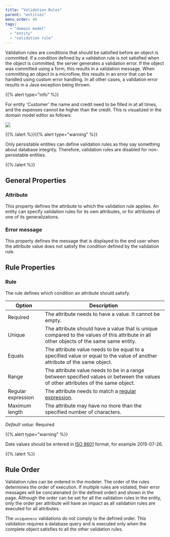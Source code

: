 ```yaml
---
title: "Validation Rules"
parent: "entities"
menu_order: 40
tags:
  - "domain model"
  - "entity"
  - "validation rule"
---
```



Validation rules are conditions that should be satisfied before an object is committed. If a condition defined by a validation rule is not satisfied when the object is committed, the server generates a validation error. If the object was committed using a form, this results in a validation message. When committing an object in a microflow, this results in an error that can be handled using custom error handling. In all other cases, a validation error results in a Java exception being thrown.

{{% alert type="info" %}}

For entity 'Customer' the name and credit need to be filled in at all times, and the expenses cannot be higher than the credit. This is visualized in the domain model editor as follows:

![](attachments/domain-model-editor/917546.png)

{{% /alert %}}{{% alert type="warning" %}}

Only persistable entities can define validation rules as they say something about database integrity. Therefore, validation rules are disabled for non-persistable entities.

{{% /alert %}}

## General Properties

### Attribute

This property defines the attribute to which the validation rule applies. An entity can specify validation rules for its own attributes, or for attributes of one of its generalizations.

### Error message

This property defines the message that is displayed to the end user when the attribute value does not satisfy the condition defined by the validation rule.

## Rule Properties

### Rule

The rule defines which condition an attribute should satisfy.

| Option             | Description                                                                                                                             |
| ------------------ | --------------------------------------------------------------------------------------------------------------------------------------- |
| Required           | The attribute needs to have a value. It cannot be empty.                                                                                |
| Unique             | The attribute should have a value that is unique compared to the values of this attribute in all other objects of the same same entity. |
| Equals             | The attribute value needs to be equal to a specified value or equal to the value of another attribute of the same object.               |
| Range              | The attribute value needs to be in a range between specified values or between the values of other attributes of the same object.       |
| Regular expression | The attribute needs to match a [regular expression](regular-expressions).                                                               |
| Maximum length     | The attribute may have no more than the specified number of characters.                                                                 |

_Default value:_ Required

{{% alert type="warning" %}}

Date values should be entered in [ISO 8601](http://en.wikipedia.org/wiki/ISO_8601) format, for example 2015-07-26.

{{% /alert %}}

## Rule Order

Validation rules can be ordered in the modeler. The order of the rules determines the order of execution. If multiple rules are violated, their error messages will be concatenated (in the defined order) and shown in the page. Although the order can be set for all the validation rules in the entity, only the order per attribute will have an impact as all validation rules are executed for all attributes.

The `uniqueness` validations do not comply to the defined order. This validation requires a database query and is executed only when the complete object satisfies to all the other validation rules.
